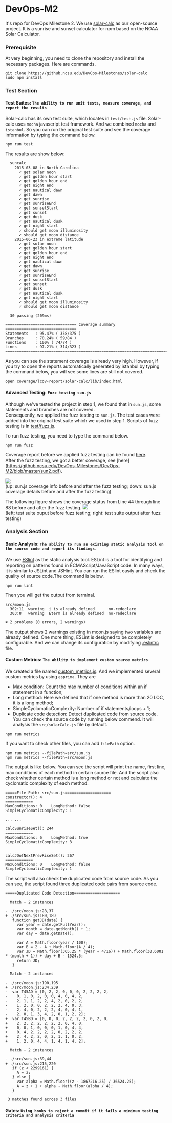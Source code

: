 # DevOps-M2
It's repo for DevOps Milestone 2.
We use [solar-calc](https://github.ncsu.edu/DevOps-Milestones/solar-calc) as our open-source project. It is a sunrise and sunset calculator for npm based on the NOAA Solar Calculator.

### Prerequisite
At very beginning, you need to clone the repository and install the necessary packages.
Here are commands.
```
git clone https://github.ncsu.edu/DevOps-Milestones/solar-calc
sudo npm install
```

### Test Section
#### Test Suites: `The ability to run unit tests, measure coverage, and report the results`
Solar-calc has its own test suite, which locates in `test/test.js` file. Solar-calc uses `mocha` javascript test framework. And we combined `mocha` and `istanbul`. So you can run the original test suite and see the coverage information by typing the command below.
```
npm run test
```

The results are show below:
```
  suncalc
    2015-03-08 in North Carolina
      ✓ get solar noon
      ✓ get golden hour start
      ✓ get golden hour end
      ✓ get night end
      ✓ get nautical dawn
      ✓ get dawn
      ✓ get sunrise
      ✓ get sunriseEnd
      ✓ get sunsetStart
      ✓ get sunset
      ✓ get dusk
      ✓ get nautical dusk
      ✓ get night start
      ✓ should get moon illuminosity
      ✓ should get moon distance
    2015-06-23 in extreme latitude
      ✓ get solar noon
      ✓ get golden hour start
      ✓ get golden hour end
      ✓ get night end
      ✓ get nautical dawn
      ✓ get dawn
      ✓ get sunrise
      ✓ get sunriseEnd
      ✓ get sunsetStart
      ✓ get sunset
      ✓ get dusk
      ✓ get nautical dusk
      ✓ get night start
      ✓ should get moon illuminosity
      ✓ should get moon distance

  30 passing (209ms)

=============================== Coverage summary ===============================
Statements   : 95.47% ( 358/375 )
Branches     : 70.24% ( 59/84 )
Functions    : 100% ( 74/74 )
Lines        : 97.21% ( 314/323 )
================================================================================
```
As you can see the statement coverage is already very high. However, if you try to open the reports automatically generated by istanbul by typing the command below, you will see some lines are still not covered. 
```
open coverage/lcov-report/solar-calc/lib/index.html
```

#### Advanced Testing: `Fuzz testing sun.js`
Although we've tested the project in step 1, we found that in `sun.js`, some statements and branches are not covered.  
Consequently, we applied the fuzz testing to `sun.js`. The test cases were added into the original test suite which we used in step 1. Scripts of fuzz testing is in [test/fuzz.js](https://github.ncsu.edu/DevOps-Milestones/solar-calc/blob/master/test/fuzz.js).

To run fuzz testing, you need to type the command below.
```
npm run fuzz
```

Coverage report before we applied fuzz testing can be found [here](https://github.ncsu.edu/DevOps-Milestones/DevOps-M2/blob/master/sun1.pdf).  
After the fuzz testing, we got a better coverage, see [here] (https://github.ncsu.edu/DevOps-Milestones/DevOps-M2/blob/master/sun2.pdf).

![](https://github.ncsu.edu/DevOps-Milestones/DevOps-M2/blob/master/sun_fuzz.png)  
(up: sun.js coverage info before and after the fuzz testing; down: sun.js coverage details before and after the fuzz testing)

The following figure shows the coverage status from Line 44 through line 88 before and after the fuzz testing.
![](https://github.ncsu.edu/DevOps-Milestones/DevOps-M2/blob/master/sun_detail.png)  
(left: test suite ouput before fuzz testing; right: test suite output after fuzz testing)

### Analysis Section
#### Basic Analysis: `The ability to run an existing static analysis tool on the source code and report its findings.`
We use [ESlint](https://github.com/eslint/eslint) as the static analysis tool. ESLint is a tool for identifying and reporting on patterns found in ECMAScript/JavaScript code. In many ways, it is similar to JSLint and JSHint.
You can run the ESlint easily and check the quality of source code.The command is below.
```
npm run lint
```
Then you will get the output from terminal.
```
src/moon.js
  302:11  warning  i is already defined      no-redeclare
  303:8   warning  Eterm is already defined  no-redeclare

✖ 2 problems (0 errors, 2 warnings)
```
The output shows 2 warnings existing in moon.js saying two variables are already defined. One more thing, ESLint is designed to be completely configurable. And we can change its configuration by modifying [.eslintrc](https://github.ncsu.edu/DevOps-Milestones/solar-calc/blob/master/.eslintrc) file.

#### Custom Metrics: `The ability to implement custom source metrics`
We created a file named [custom_metrics.js](https://github.ncsu.edu/DevOps-Milestones/solar-calc/blob/master/custom_metrics.js). And we implemented several custom metrics by using `esprima`. They are
 - Max condition: Count the max number of conditions within an if statement in a function;
 - Long method: Here we defined that if one method is more than 20 LOC, it is a long method;
 - SimpleCyclomaticComplexity: Number of if statements/loops + 1;
 - Duplicate code detection: Detect duplicated code from source code.
You can check the source code by running below commend. It will analysis the `src/solarCalc.js` file by default.
```
npm run metrics
```
If you want to check other files, you can add `filePath` option.
```
npm run metrics --filePath=src/sun.js
npm run metrics --filePath=src/moon.js
```
The output is like below. You can see the script will print the name, first line, max conditions of each method in certain source file. And the script also check whether certain method is a long method or not and calculate the cyclomatic complexity of each method.

```
=====File Path: src/sun.js====================
constructor(): 4
============
MaxConditions: 0	LongMethod: false		SimpleCyclomaticComplexity: 1

... ...

calcSunriseSet(): 244
============
MaxConditions: 6	LongMethod: true		SimpleCyclomaticComplexity: 3


calcJDofNextPrevRiseSet(): 267
============
MaxConditions: 0	LongMethod: false		SimpleCyclomaticComplexity: 1
```

The script will also check the duplicated code from source code. As you can see, the script found three duplicated code pairs from source code.

```
=====Duplicated Code Detection====================

  Match - 2 instances

- ./src/moon.js:28,37
+ ./src/sun.js:180,189
   function getJD(date) {
     var year = date.getFullYear();
     var month = date.getMonth() + 1;
     var day = date.getDate();
   
     var A = Math.floor(year / 100);
     var B = 2 - A + Math.floor(A / 4);
     var JD = Math.floor(365.25 * (year + 4716)) + Math.floor(30.6001 * (month + 1)) + day + B - 1524.5;
     return JD;
   }

  Match - 2 instances

- ./src/moon.js:190,195
+ ./src/moon.js:234,239
-  var T45AD = [0, 2, 2, 0, 0, 0, 2, 2, 2, 2,
-    0, 1, 0, 2, 0, 0, 4, 0, 4, 2,
-    2, 1, 1, 2, 2, 4, 2, 0, 2, 2,
-    1, 2, 0, 0, 2, 2, 2, 4, 0, 3,
-    2, 4, 0, 2, 2, 2, 4, 0, 4, 1,
-    2, 0, 1, 3, 4, 2, 0, 1, 2, 2];
+  var T45BD = [0, 0, 0, 2, 2, 2, 2, 0, 2, 0,
+    2, 2, 2, 2, 2, 2, 2, 0, 4, 0,
+    0, 0, 1, 0, 0, 0, 1, 0, 4, 4,
+    0, 4, 2, 2, 2, 2, 0, 2, 2, 2,
+    2, 4, 2, 2, 0, 2, 1, 1, 0, 2,
+    1, 2, 0, 4, 4, 1, 4, 1, 4, 2];

  Match - 2 instances

- ./src/sun.js:39,44
+ ./src/sun.js:215,220
   if (z < 2299161) {
     A = z;
   } else {
     var alpha = Math.floor((z - 1867216.25) / 36524.25);
     A = z + 1 + alpha - Math.floor(alpha / 4);
   }

 3 matches found across 3 files
 ```

#### Gates: `Using hooks to reject a commit if it fails a minimum testing criteria and analysis criteria`
